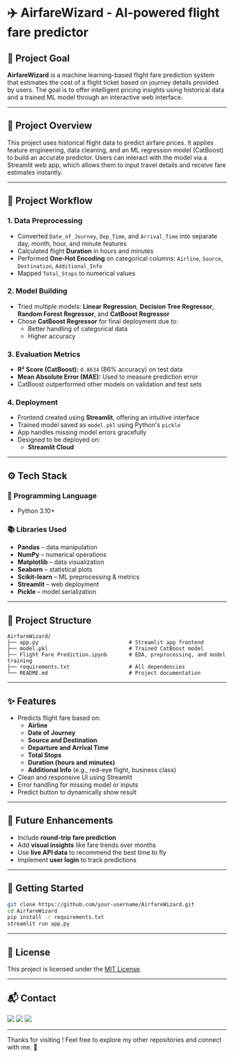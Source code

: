 # ✈️ AirfareWizard - AI-powered flight fare predictor

## 🧠 Project Goal

**AirfareWizard** is a machine learning-based flight fare prediction system that estimates the cost of a flight ticket based on journey details provided by users. The goal is to offer intelligent pricing insights using historical data and a trained ML model through an interactive web interface.

---

## 📌 Project Overview

This project uses historical flight data to predict airfare prices. It applies feature engineering, data cleaning, and an ML regression model (CatBoost) to build an accurate predictor. Users can interact with the model via a Streamlit web app, which allows them to input travel details and receive fare estimates instantly.

---

## 🔁 Project Workflow

### 1. **Data Preprocessing**
- Converted `Date_of_Journey`, `Dep_Time`, and `Arrival_Time` into separate day, month, hour, and minute features
- Calculated flight **Duration** in hours and minutes
- Performed **One-Hot Encoding** on categorical columns: `Airline`, `Source`, `Destination`, `Additional_Info`
- Mapped `Total_Stops` to numerical values

### 2. **Model Building**
- Tried multiple models: **Linear Regression**, **Decision Tree Regressor**, **Random Forest Regressor**, and **CatBoost Regressor**
- Chose **CatBoost Regressor** for final deployment due to:
  - Better handling of categorical data
  - Higher accuracy

### 3. **Evaluation Metrics**
- **R² Score (CatBoost):** `0.8634` (86% accuracy) on test data
- **Mean Absolute Error (MAE):** Used to measure prediction error
- CatBoost outperformed other models on validation and test sets

### 4. **Deployment**
- Frontend created using **Streamlit**, offering an intuitive interface
- Trained model saved as `model.pkl` using Python's `pickle`
- App handles missing model errors gracefully
- Designed to be deployed on:
  - **Streamlit Cloud**

---

## ⚙️ Tech Stack

### 📌 Programming Language
- Python 3.10+

### 📚 Libraries Used
- **Pandas** – data manipulation  
- **NumPy** – numerical operations  
- **Matplotlib** – data visualization  
- **Seaborn** – statistical plots  
- **Scikit-learn** – ML preprocessing & metrics  
- **Streamlit** – web deployment  
- **Pickle** – model serialization  

---

## 📁 Project Structure

```
AirfareWizard/
├── app.py                             # Streamlit app frontend
├── model.pkl                          # Trained CatBoost model
├── Flight Fare Prediction.ipynb       # EDA, preprocessing, and model training
├── requirements.txt                   # All dependencies
└── README.md                          # Project documentation
```

---

## ✨ Features

- Predicts flight fare based on:
  - **Airline**  
  - **Date of Journey**  
  - **Source and Destination**  
  - **Departure and Arrival Time**  
  - **Total Stops**  
  - **Duration (hours and minutes)**  
  - **Additional Info** (e.g., red-eye flight, business class)
- Clean and responsive UI using Streamlit
- Error handling for missing model or inputs
- Predict button to dynamically show result

---

## 🌱 Future Enhancements

- Include **round-trip fare prediction**
- Add **visual insights** like fare trends over months
- Use **live API data** to recommend the best time to fly
- Implement **user login** to track predictions

---

## 🚀 Getting Started

```bash
git clone https://github.com/your-username/AirfareWizard.git
cd AirfareWizard
pip install -r requirements.txt
streamlit run app.py
```
---

## 📄 License

This project is licensed under the [MIT License](LICENSE).

---

## 📬 Contact

<p>
  <a href="mailto:aradhyaray99@gmail.com"><img src="https://img.shields.io/badge/Email-D14836?style=for-the-badge&logo=gmail&logoColor=white" /></a>
  <a href="https://www.linkedin.com/in/rayaradhya"><img src="https://img.shields.io/badge/LinkedIn-blue?style=for-the-badge&logo=linkedin&logoColor=white" /></a>
  <a href="https://github.com/AradhyaRay05"><img src="https://img.shields.io/badge/GitHub-181717?style=for-the-badge&logo=github&logoColor=white" /></a>
</p>

---

Thanks for visiting ! Feel free to explore my other repositories and connect with me. 🚀 
